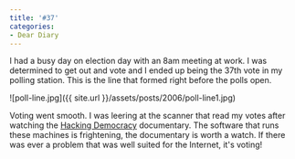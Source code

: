 ```yaml
---
title: '#37'
categories:
- Dear Diary
---
```


I had a busy day on election day with an 8am meeting at work. I was determined to get out and vote and I ended up being the 37th vote in my polling station. This is the line that formed right before the polls open.

![poll-line.jpg]({{ site.url }}/assets/posts/2006/poll-line1.jpg)

Voting went smooth. I was leering at the scanner that read my votes after watching the [Hacking Democracy](http://video.google.com/videoplay?docid=-7236791207107726851&sourceid=docidfeed&hl=en-CA) documentary. The software that runs these machines is frightening, the documentary is worth a watch. If there was ever a problem that was well suited for the Internet, it's voting!
